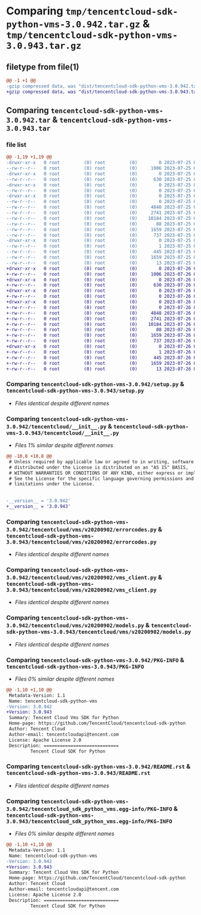 # Comparing `tmp/tencentcloud-sdk-python-vms-3.0.942.tar.gz` & `tmp/tencentcloud-sdk-python-vms-3.0.943.tar.gz`

## filetype from file(1)

```diff
@@ -1 +1 @@
-gzip compressed data, was "dist/tencentcloud-sdk-python-vms-3.0.942.tar", last modified: Tue Jul 25 04:29:31 2023, max compression
+gzip compressed data, was "dist/tencentcloud-sdk-python-vms-3.0.943.tar", last modified: Wed Jul 26 00:48:06 2023, max compression
```

## Comparing `tencentcloud-sdk-python-vms-3.0.942.tar` & `tencentcloud-sdk-python-vms-3.0.943.tar`

### file list

```diff
@@ -1,19 +1,19 @@
-drwxr-xr-x   0 root         (0) root         (0)        0 2023-07-25 04:29:31.000000 tencentcloud-sdk-python-vms-3.0.942/
--rw-r--r--   0 root         (0) root         (0)     1006 2023-07-25 04:29:31.000000 tencentcloud-sdk-python-vms-3.0.942/setup.py
-drwxr-xr-x   0 root         (0) root         (0)        0 2023-07-25 04:29:31.000000 tencentcloud-sdk-python-vms-3.0.942/tencentcloud/
--rw-r--r--   0 root         (0) root         (0)      630 2023-07-25 04:29:31.000000 tencentcloud-sdk-python-vms-3.0.942/tencentcloud/__init__.py
-drwxr-xr-x   0 root         (0) root         (0)        0 2023-07-25 04:29:31.000000 tencentcloud-sdk-python-vms-3.0.942/tencentcloud/vms/
--rw-r--r--   0 root         (0) root         (0)        0 2023-07-25 04:29:31.000000 tencentcloud-sdk-python-vms-3.0.942/tencentcloud/vms/__init__.py
-drwxr-xr-x   0 root         (0) root         (0)        0 2023-07-25 04:29:31.000000 tencentcloud-sdk-python-vms-3.0.942/tencentcloud/vms/v20200902/
--rw-r--r--   0 root         (0) root         (0)        0 2023-07-25 04:29:31.000000 tencentcloud-sdk-python-vms-3.0.942/tencentcloud/vms/v20200902/__init__.py
--rw-r--r--   0 root         (0) root         (0)     4848 2023-07-25 04:29:31.000000 tencentcloud-sdk-python-vms-3.0.942/tencentcloud/vms/v20200902/errorcodes.py
--rw-r--r--   0 root         (0) root         (0)     2741 2023-07-25 04:29:31.000000 tencentcloud-sdk-python-vms-3.0.942/tencentcloud/vms/v20200902/vms_client.py
--rw-r--r--   0 root         (0) root         (0)    10184 2023-07-25 04:29:31.000000 tencentcloud-sdk-python-vms-3.0.942/tencentcloud/vms/v20200902/models.py
--rw-r--r--   0 root         (0) root         (0)       88 2023-07-25 04:29:31.000000 tencentcloud-sdk-python-vms-3.0.942/setup.cfg
--rw-r--r--   0 root         (0) root         (0)     1659 2023-07-25 04:29:31.000000 tencentcloud-sdk-python-vms-3.0.942/PKG-INFO
--rw-r--r--   0 root         (0) root         (0)      737 2023-07-25 04:29:31.000000 tencentcloud-sdk-python-vms-3.0.942/README.rst
-drwxr-xr-x   0 root         (0) root         (0)        0 2023-07-25 04:29:31.000000 tencentcloud-sdk-python-vms-3.0.942/tencentcloud_sdk_python_vms.egg-info/
--rw-r--r--   0 root         (0) root         (0)        1 2023-07-25 04:29:31.000000 tencentcloud-sdk-python-vms-3.0.942/tencentcloud_sdk_python_vms.egg-info/dependency_links.txt
--rw-r--r--   0 root         (0) root         (0)      445 2023-07-25 04:29:31.000000 tencentcloud-sdk-python-vms-3.0.942/tencentcloud_sdk_python_vms.egg-info/SOURCES.txt
--rw-r--r--   0 root         (0) root         (0)     1659 2023-07-25 04:29:31.000000 tencentcloud-sdk-python-vms-3.0.942/tencentcloud_sdk_python_vms.egg-info/PKG-INFO
--rw-r--r--   0 root         (0) root         (0)       13 2023-07-25 04:29:31.000000 tencentcloud-sdk-python-vms-3.0.942/tencentcloud_sdk_python_vms.egg-info/top_level.txt
+drwxr-xr-x   0 root         (0) root         (0)        0 2023-07-26 00:48:06.000000 tencentcloud-sdk-python-vms-3.0.943/
+-rw-r--r--   0 root         (0) root         (0)     1006 2023-07-26 00:48:06.000000 tencentcloud-sdk-python-vms-3.0.943/setup.py
+drwxr-xr-x   0 root         (0) root         (0)        0 2023-07-26 00:48:06.000000 tencentcloud-sdk-python-vms-3.0.943/tencentcloud/
+-rw-r--r--   0 root         (0) root         (0)      630 2023-07-26 00:48:06.000000 tencentcloud-sdk-python-vms-3.0.943/tencentcloud/__init__.py
+drwxr-xr-x   0 root         (0) root         (0)        0 2023-07-26 00:48:06.000000 tencentcloud-sdk-python-vms-3.0.943/tencentcloud/vms/
+-rw-r--r--   0 root         (0) root         (0)        0 2023-07-26 00:48:06.000000 tencentcloud-sdk-python-vms-3.0.943/tencentcloud/vms/__init__.py
+drwxr-xr-x   0 root         (0) root         (0)        0 2023-07-26 00:48:06.000000 tencentcloud-sdk-python-vms-3.0.943/tencentcloud/vms/v20200902/
+-rw-r--r--   0 root         (0) root         (0)        0 2023-07-26 00:48:06.000000 tencentcloud-sdk-python-vms-3.0.943/tencentcloud/vms/v20200902/__init__.py
+-rw-r--r--   0 root         (0) root         (0)     4848 2023-07-26 00:48:06.000000 tencentcloud-sdk-python-vms-3.0.943/tencentcloud/vms/v20200902/errorcodes.py
+-rw-r--r--   0 root         (0) root         (0)     2741 2023-07-26 00:48:06.000000 tencentcloud-sdk-python-vms-3.0.943/tencentcloud/vms/v20200902/vms_client.py
+-rw-r--r--   0 root         (0) root         (0)    10184 2023-07-26 00:48:06.000000 tencentcloud-sdk-python-vms-3.0.943/tencentcloud/vms/v20200902/models.py
+-rw-r--r--   0 root         (0) root         (0)       88 2023-07-26 00:48:06.000000 tencentcloud-sdk-python-vms-3.0.943/setup.cfg
+-rw-r--r--   0 root         (0) root         (0)     1659 2023-07-26 00:48:06.000000 tencentcloud-sdk-python-vms-3.0.943/PKG-INFO
+-rw-r--r--   0 root         (0) root         (0)      737 2023-07-26 00:48:06.000000 tencentcloud-sdk-python-vms-3.0.943/README.rst
+drwxr-xr-x   0 root         (0) root         (0)        0 2023-07-26 00:48:06.000000 tencentcloud-sdk-python-vms-3.0.943/tencentcloud_sdk_python_vms.egg-info/
+-rw-r--r--   0 root         (0) root         (0)        1 2023-07-26 00:48:06.000000 tencentcloud-sdk-python-vms-3.0.943/tencentcloud_sdk_python_vms.egg-info/dependency_links.txt
+-rw-r--r--   0 root         (0) root         (0)      445 2023-07-26 00:48:06.000000 tencentcloud-sdk-python-vms-3.0.943/tencentcloud_sdk_python_vms.egg-info/SOURCES.txt
+-rw-r--r--   0 root         (0) root         (0)     1659 2023-07-26 00:48:06.000000 tencentcloud-sdk-python-vms-3.0.943/tencentcloud_sdk_python_vms.egg-info/PKG-INFO
+-rw-r--r--   0 root         (0) root         (0)       13 2023-07-26 00:48:06.000000 tencentcloud-sdk-python-vms-3.0.943/tencentcloud_sdk_python_vms.egg-info/top_level.txt
```

### Comparing `tencentcloud-sdk-python-vms-3.0.942/setup.py` & `tencentcloud-sdk-python-vms-3.0.943/setup.py`

 * *Files identical despite different names*

### Comparing `tencentcloud-sdk-python-vms-3.0.942/tencentcloud/__init__.py` & `tencentcloud-sdk-python-vms-3.0.943/tencentcloud/__init__.py`

 * *Files 1% similar despite different names*

```diff
@@ -10,8 +10,8 @@
 # Unless required by applicable law or agreed to in writing, software
 # distributed under the License is distributed on an "AS IS" BASIS,
 # WITHOUT WARRANTIES OR CONDITIONS OF ANY KIND, either express or implied.
 # See the License for the specific language governing permissions and
 # limitations under the License.
 
 
-__version__ = '3.0.942'
+__version__ = '3.0.943'
```

### Comparing `tencentcloud-sdk-python-vms-3.0.942/tencentcloud/vms/v20200902/errorcodes.py` & `tencentcloud-sdk-python-vms-3.0.943/tencentcloud/vms/v20200902/errorcodes.py`

 * *Files identical despite different names*

### Comparing `tencentcloud-sdk-python-vms-3.0.942/tencentcloud/vms/v20200902/vms_client.py` & `tencentcloud-sdk-python-vms-3.0.943/tencentcloud/vms/v20200902/vms_client.py`

 * *Files identical despite different names*

### Comparing `tencentcloud-sdk-python-vms-3.0.942/tencentcloud/vms/v20200902/models.py` & `tencentcloud-sdk-python-vms-3.0.943/tencentcloud/vms/v20200902/models.py`

 * *Files identical despite different names*

### Comparing `tencentcloud-sdk-python-vms-3.0.942/PKG-INFO` & `tencentcloud-sdk-python-vms-3.0.943/PKG-INFO`

 * *Files 0% similar despite different names*

```diff
@@ -1,10 +1,10 @@
 Metadata-Version: 1.1
 Name: tencentcloud-sdk-python-vms
-Version: 3.0.942
+Version: 3.0.943
 Summary: Tencent Cloud Vms SDK for Python
 Home-page: https://github.com/TencentCloud/tencentcloud-sdk-python
 Author: Tencent Cloud
 Author-email: tencentcloudapi@tencent.com
 License: Apache License 2.0
 Description: ============================
         Tencent Cloud SDK for Python
```

### Comparing `tencentcloud-sdk-python-vms-3.0.942/README.rst` & `tencentcloud-sdk-python-vms-3.0.943/README.rst`

 * *Files identical despite different names*

### Comparing `tencentcloud-sdk-python-vms-3.0.942/tencentcloud_sdk_python_vms.egg-info/PKG-INFO` & `tencentcloud-sdk-python-vms-3.0.943/tencentcloud_sdk_python_vms.egg-info/PKG-INFO`

 * *Files 0% similar despite different names*

```diff
@@ -1,10 +1,10 @@
 Metadata-Version: 1.1
 Name: tencentcloud-sdk-python-vms
-Version: 3.0.942
+Version: 3.0.943
 Summary: Tencent Cloud Vms SDK for Python
 Home-page: https://github.com/TencentCloud/tencentcloud-sdk-python
 Author: Tencent Cloud
 Author-email: tencentcloudapi@tencent.com
 License: Apache License 2.0
 Description: ============================
         Tencent Cloud SDK for Python
```

